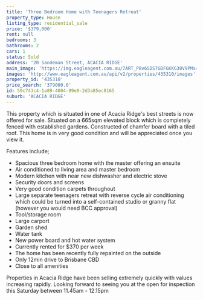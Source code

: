 ```yaml
---
title: 'Three Bedroom Home with Teenagers Retreat'
property_type: House
listing_type: residential_sale
price: '$379,000'
rent: null
bedrooms: 3
bathrooms: 2
cars: 1
status: Sold
address: '20 Sandeman Street, ACACIA RIDGE'
main_image: 'https://img.eagleagent.com.au/7ART_P8v6SDS7GDFGKKG30V9PMs=/1280x854/smart/https://s3-us-west-2.amazonaws.com/eagleagent-orig/images/6823063/117759191-image-M.jpg'
images: 'http://www.eagleagent.com.au/api/v2/properties/435310/images'
property_id: '435310'
price_search: '379000.0'
id: 59c743c4-1a89-4004-99e0-2d3a85ec8165
suburb: 'ACACIA RIDGE'
---
```

This property which is situated in one of Acacia Ridge's best streets is now offered for sale. Situated on a 665sqm elevated block which is completely fenced with established gardens. Constructed of chamfer board with a tiled roof. This home is in very good condition and will be appreciated once you view it.

Features include;

*  Spacious three bedroom home with the master offering an ensuite
*  Air conditioned to living area and master bedroom
*  Modern kitchen with near new dishwasher and electric stove
*  Security doors and screens
*  Very good condition carpets throughout
*  Large separate teenagers retreat with reverse cycle air conditioning which could be turned into a self-contained studio or granny flat (however you would need BCC approval)
*  Tool/storage room
*  Large carport
*  Garden shed
*  Water tank
*  New power board and hot water system
*  Currently rented for $370 per week
*  The home has been recently fully repainted on the outside
*  Only 12min drive to Brisbane CBD
*  Close to all amenities

Properties in Acacia Ridge have been selling extremely quickly with values increasing rapidly. Looking forward to seeing you at the open for inspection this Saturday between 11.45am - 12.15pm